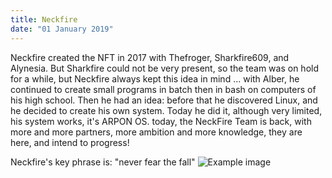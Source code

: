 ```yaml
---
title: Neckfire
date: "01 January 2019"
---
```

Neckfire created the NFT in 2017 with Thefroger, Sharkfire609, and Alynesia. But Sharkfire could not be very present, so the team was on hold for a while, but Neckfire always kept this idea in mind ...
with Alber, he continued to create small programs in batch then in bash on computers of his high school. Then he had an idea: before that he discovered Linux, and he decided to create his own system.
Today he did it, although very limited, his system works, it's ARPON OS.
today, the NeckFire Team is back, with more and more partners, more ambition and more knowledge, they are here, and intend to progress!

Neckfire's key phrase is: "never fear the fall"
![Example image](https://zupimages.net/up/21/18/tjke.jpg)

